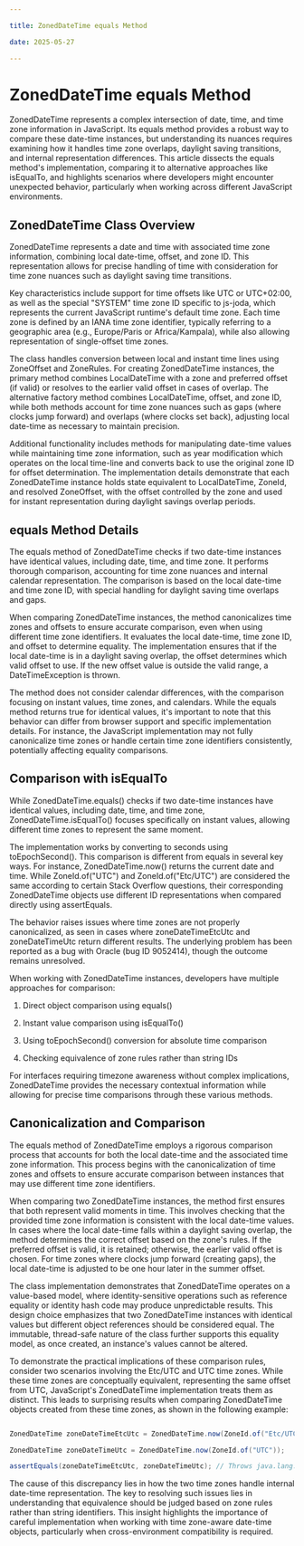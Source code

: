 ```yaml
---

title: ZonedDateTime equals Method

date: 2025-05-27

---
```



# ZonedDateTime equals Method

ZonedDateTime represents a complex intersection of date, time, and time zone information in JavaScript. Its equals method provides a robust way to compare these date-time instances, but understanding its nuances requires examining how it handles time zone overlaps, daylight saving transitions, and internal representation differences. This article dissects the equals method's implementation, comparing it to alternative approaches like isEqualTo, and highlights scenarios where developers might encounter unexpected behavior, particularly when working across different JavaScript environments.


## ZonedDateTime Class Overview

ZonedDateTime represents a date and time with associated time zone information, combining local date-time, offset, and zone ID. This representation allows for precise handling of time with consideration for time zone nuances such as daylight saving time transitions.

Key characteristics include support for time offsets like UTC or UTC+02:00, as well as the special "SYSTEM" time zone ID specific to js-joda, which represents the current JavaScript runtime's default time zone. Each time zone is defined by an IANA time zone identifier, typically referring to a geographic area (e.g., Europe/Paris or Africa/Kampala), while also allowing representation of single-offset time zones.

The class handles conversion between local and instant time lines using ZoneOffset and ZoneRules. For creating ZonedDateTime instances, the primary method combines LocalDateTime with a zone and preferred offset (if valid) or resolves to the earlier valid offset in cases of overlap. The alternative factory method combines LocalDateTime, offset, and zone ID, while both methods account for time zone nuances such as gaps (where clocks jump forward) and overlaps (where clocks set back), adjusting local date-time as necessary to maintain precision.

Additional functionality includes methods for manipulating date-time values while maintaining time zone information, such as year modification which operates on the local time-line and converts back to use the original zone ID for offset determination. The implementation details demonstrate that each ZonedDateTime instance holds state equivalent to LocalDateTime, ZoneId, and resolved ZoneOffset, with the offset controlled by the zone and used for instant representation during daylight savings overlap periods.


## equals Method Details

The equals method of ZonedDateTime checks if two date-time instances have identical values, including date, time, and time zone. It performs thorough comparison, accounting for time zone nuances and internal calendar representation. The comparison is based on the local date-time and time zone ID, with special handling for daylight saving time overlaps and gaps.

When comparing ZonedDateTime instances, the method canonicalizes time zones and offsets to ensure accurate comparison, even when using different time zone identifiers. It evaluates the local date-time, time zone ID, and offset to determine equality. The implementation ensures that if the local date-time is in a daylight saving overlap, the offset determines which valid offset to use. If the new offset value is outside the valid range, a DateTimeException is thrown.

The method does not consider calendar differences, with the comparison focusing on instant values, time zones, and calendars. While the equals method returns true for identical values, it's important to note that this behavior can differ from browser support and specific implementation details. For instance, the JavaScript implementation may not fully canonicalize time zones or handle certain time zone identifiers consistently, potentially affecting equality comparisons.


## Comparison with isEqualTo

While ZonedDateTime.equals() checks if two date-time instances have identical values, including date, time, and time zone, ZonedDateTime.isEqualTo() focuses specifically on instant values, allowing different time zones to represent the same moment.

The implementation works by converting to seconds using toEpochSecond(). This comparison is different from equals in several key ways. For instance, ZonedDateTime.now() returns the current date and time. While ZoneId.of("UTC") and ZoneId.of("Etc/UTC") are considered the same according to certain Stack Overflow questions, their corresponding ZonedDateTime objects use different ID representations when compared directly using assertEquals.

The behavior raises issues where time zones are not properly canonicalized, as seen in cases where zoneDateTimeEtcUtc and zoneDateTimeUtc return different results. The underlying problem has been reported as a bug with Oracle (bug ID 9052414), though the outcome remains unresolved.

When working with ZonedDateTime instances, developers have multiple approaches for comparison:

1. Direct object comparison using equals()

2. Instant value comparison using isEqualTo()

3. Using toEpochSecond() conversion for absolute time comparison

4. Checking equivalence of zone rules rather than string IDs

For interfaces requiring timezone awareness without complex implications, ZonedDateTime provides the necessary contextual information while allowing for precise time comparisons through these various methods.


## Canonicalization and Comparison

The equals method of ZonedDateTime employs a rigorous comparison process that accounts for both the local date-time and the associated time zone information. This process begins with the canonicalization of time zones and offsets to ensure accurate comparison between instances that may use different time zone identifiers.

When comparing two ZonedDateTime instances, the method first ensures that both represent valid moments in time. This involves checking that the provided time zone information is consistent with the local date-time values. In cases where the local date-time falls within a daylight saving overlap, the method determines the correct offset based on the zone's rules. If the preferred offset is valid, it is retained; otherwise, the earlier valid offset is chosen. For time zones where clocks jump forward (creating gaps), the local date-time is adjusted to be one hour later in the summer offset.

The class implementation demonstrates that ZonedDateTime operates on a value-based model, where identity-sensitive operations such as reference equality or identity hash code may produce unpredictable results. This design choice emphasizes that two ZonedDateTime instances with identical values but different object references should be considered equal. The immutable, thread-safe nature of the class further supports this equality model, as once created, an instance's values cannot be altered.

To demonstrate the practical implications of these comparison rules, consider two scenarios involving the Etc/UTC and UTC time zones. While these time zones are conceptually equivalent, representing the same offset from UTC, JavaScript's ZonedDateTime implementation treats them as distinct. This leads to surprising results when comparing ZonedDateTime objects created from these time zones, as shown in the following example:

```java

ZonedDateTime zoneDateTimeEtcUtc = ZonedDateTime.now(ZoneId.of("Etc/UTC"));

ZonedDateTime zoneDateTimeUtc = ZonedDateTime.now(ZoneId.of("UTC"));

assertEquals(zoneDateTimeEtcUtc, zoneDateTimeUtc); // Throws java.lang.AssertionError

```

The cause of this discrepancy lies in how the two time zones handle internal date-time representation. The key to resolving such issues lies in understanding that equivalence should be judged based on zone rules rather than string identifiers. This insight highlights the importance of careful implementation when working with time zone-aware date-time objects, particularly when cross-environment compatibility is required.

